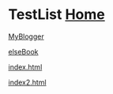 # TestList  [Home](../index.md)

[MyBlogger](https://ambroseren.blogspot.com/)

[elseBook](https://ebook2.lorefree.com)

[index.html](https://cdn.jsdelivr.net/gh/AmbroseRen/test@master/test/indexOne.html)

[index2.html](https://cdn.jsdelivr.net/gh/AmbroseRen/test@master/test/index2.html)

<script async src="https://cse.google.com/cse.js?cx=2f0e585bf98b84b6d"></script>
<div class="gcse-search"></div>
